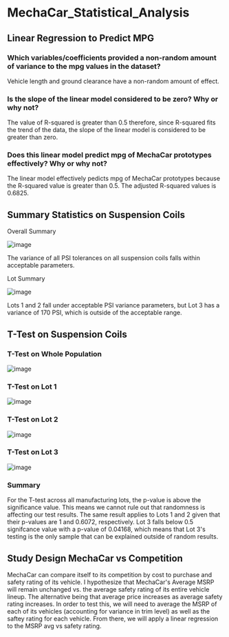# MechaCar_Statistical_Analysis

## Linear Regression to Predict MPG

### Which variables/coefficients provided a non-random amount of variance to the mpg values in the dataset?
Vehicle length and ground clearance have a non-random amount of effect.

### Is the slope of the linear model considered to be zero? Why or why not?
The value of R-squared is greater than 0.5 therefore, since R-squared fits the trend of the data, the slope of the linear model is considered to be greater than zero.

### Does this linear model predict mpg of MechaCar prototypes effectively? Why or why not?
The linear model effectively pedicts mpg of MechaCar prototypes because the R-squared value is greater than 0.5. The adjusted R-squared values is 0.6825.

## Summary Statistics on Suspension Coils
Overall Summary

![image](https://user-images.githubusercontent.com/91761393/161443406-0b5c72bc-816e-4994-a0ee-f2de63c07e19.png)

The variance of all PSI tolerances on all suspension coils falls within acceptable parameters.

Lot Summary

![image](https://user-images.githubusercontent.com/91761393/161443432-a4c727db-e7a8-4f59-a92f-689f590f921b.png)

Lots 1 and 2 fall under acceptable PSI variance parameters, but Lot 3 has a variance of 170 PSI, which is outside of the acceptable range. 

## T-Test on Suspension Coils

### T-Test on Whole Population

![image](https://user-images.githubusercontent.com/91761393/161443625-86ee8861-eb1a-4ab9-a810-781c14e8e402.png)


### T-Test on Lot 1

![image](https://user-images.githubusercontent.com/91761393/161443610-e5474cb0-b68e-457b-b041-bb806f8f68e0.png)



### T-Test on Lot 2

![image](https://user-images.githubusercontent.com/91761393/161443633-a8e73425-57ed-465f-bc13-a55791bd75a1.png)



### T-Test on Lot 3

![image](https://user-images.githubusercontent.com/91761393/161443645-5f4426a9-dc55-4b44-8c75-d9f9556ad01e.png)


### Summary
For the T-test across all manufacturing lots, the p-value is above the significance value. This means we cannot rule out that randomness is affecting our test results. The same result applies to Lots 1 and 2 given that their p-values are 1 and 0.6072, respectively. Lot 3 falls below 0.5 signifcance value with a p-value of 0.04168, which means that Lot 3's testing is the only sample that can be explained outside of random results. 

## Study Design MechaCar vs Competition
MechaCar can compare itself to its competition by cost to purchase and safety rating of its vehicle. I hypothesize that MechaCar's Average MSRP will remain unchanged vs. the average safety rating of its entire vehicle lineup. The alternative being that average price increases as average safety rating increases. In order to test this, we will need to average the MSRP of each of its vehicles (accounting for variance in trim level) as well as the saftey rating for each vehicle. From there, we will apply a linear regression to the MSRP avg vs safety rating. 

